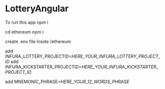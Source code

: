 # LotteryAngular
To run this app 
npm i

cd ethereum
npm i

create .env file inside /ethereum

add INFURA_LOTTERY_PROJECTID=*HERE_YOUR_INFURA_LOTTERY_PROJECT_ID*
add INFURA_KICKSTARTER_PROJECTID=*HERE_YOUR_INFURA_KICKSTARTER_PROJECT_ID*

add MNEMONIC_PHRASE=*HERE_YOUR_12_WORDS_PHRASE*
